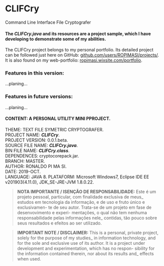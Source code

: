 ﻿# CLIFCry
Command Line Interface File Cryptografer  
  
#### The *CLIFCry.java* and its resources are a project sample, which I have developing to demonstrate some of my abilities.  
  
The CLIFCry project belongs to my personal portfolio. Its detailed project can be followed just here on GitHub: [github.com/users/ROPIMASI/projects/](https://github.com/users/ROPIMASI/projects/). It is also found on my web-portfolio: [ropimasi.wixsite.com/portfolio](https://ropimasi.wixsite.com/portfolio).  
  
  
### Features in this version:
...planing...  
  
### Features in future versions:
...planing...  
  
  
#### CONTENT: A PERSONAL UTILITY MINI PPROJECT.
THEME: TEXT FILE SYMETRIC CRYPTOGRAFER.  
PROJECT NAME: _**CLIFCry**_.  
PROJECT VERSION: 0.0.1.beta.  
SOURCE FILE NAME: _**CLIFCry.java**_.  
BIN FILE NAME: _**CLIFCry.class**_.  
DEPENDENCES: cryptocorepack.jar.  
BRANCH: MASTER.  
AUTHOR: RONALDO PI MA SI.  
DATE: 2019-OCT.  
LANGUAGE: JAVA 8. 
PLATAFORM: Microsoft Windows7, Eclipse IDE EE v201903(4.11.0), JDK_SE-JRE-JVM 1.8.0.22.  
  
>**NOTA IMPORTANTE / ISENÇÃO DE RESPONSABILIDADE:**
>Este é um projeto pessoal, particular, com finalidade exclusiva de meus_
estudos em tecnologia da informação, e de uso e fruto único e exclusivamen-
te de seu autor. Trata-se de um projeto em fase de desenvovimento e experi-
mentações, o qual não tem nenhuma responsabilidade pelas informações nele_
contidas, tão pouco sobre seus resultados e efeitos ao ser utilizado.  
  
>**IMPORTANT NOTE / DISCLAIMER:**
>This is a personal, private project, solely for the purpose of my studies_
in information technology, and for the sole and exclusive use of its author.
It is a project under development and experimentation, which has no respon-
sibility for the information contained therein, nor about its results and_
effects when used.  
